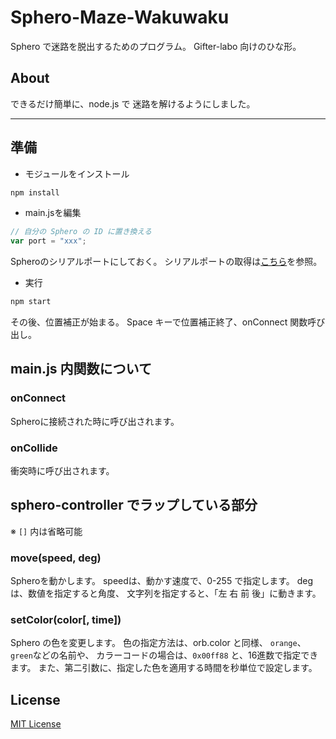 # Sphero-Maze-Wakuwaku
Sphero で迷路を脱出するためのプログラム。
Gifter-labo 向けのひな形。

## About
できるだけ簡単に、node.js で
迷路を解けるようにしました。
___

## 準備

- モジュールをインストール

```bash
npm install
```

- main.jsを編集

```js
// 自分の Sphero の ID に置き換える
var port = "xxx";
```
Spheroのシリアルポートにしておく。
シリアルポートの取得は[こちら](https://github.com/comozilla/Sphero-wakuwaku/wiki/%E7%92%B0%E5%A2%83%E8%A8%AD%E5%AE%9A)を参照。

- 実行

```bash
npm start
```

その後、位置補正が始まる。
Space キーで位置補正終了、onConnect 関数呼び出し。

## main.js 内関数について

### onConnect

Spheroに接続された時に呼び出されます。

### onCollide

衝突時に呼び出されます。

## sphero-controller でラップしている部分

※ `[]` 内は省略可能

### move(speed, deg)
Spheroを動かします。
speedは、動かす速度で、0-255 で指定します。
degは、数値を指定すると角度、
文字列を指定すると、「左 右 前 後」に動きます。

### setColor(color[, time])
Sphero の色を変更します。
色の指定方法は、orb.color と同様、
`orange`、`green`などの名前や、
カラーコードの場合は、`0x00ff88` と、16進数で指定できます。
また、第二引数に、指定した色を適用する時間を秒単位で設定します。

<!---
### connect(port, callback)
Sphero に接続します。
callback では、接続、位置補正の処理が
終わった後に呼び出される関数を指定します。
-->

## License
[MIT License](http://wisdommingle.com/mit-license/)
